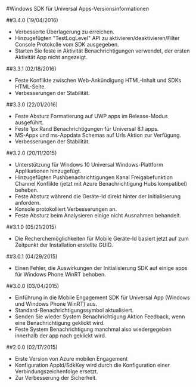 <properties 
    pageTitle="Windows SDK für Universal Apps-Versionsinformationen" 
    description="Azure mobilen Engagement - Windows universeller Apps SDK-Versionsinformationen"
    services="mobile-engagement" 
    documentationCenter="mobile" 
    authors="piyushjo" 
    manager="dwrede" 
    editor="" />

<tags 
    ms.service="mobile-engagement" 
    ms.workload="mobile" 
    ms.tgt_pltfrm="mobile-windows-store" 
    ms.devlang="dotnet" 
    ms.topic="article" 
    ms.date="08/19/2016" 
    ms.author="piyushjo" />

#<a name="windows-universal-apps-sdk-release-notes"></a>Windows SDK für Universal Apps-Versionsinformationen

##<a name="340-04192016"></a>3.4.0 (19/04/2016)

-   Verbesserte Überlagerung zu erreichen.
-   Hinzugefügten "TestLogLevel" API zu aktivieren/deaktivieren/Filter Console Protokolle vom SDK ausgegeben.
-   Starten Sie feste in Aktivität Benachrichtigungen verwendet, der ersten Aktivität App nicht angezeigt.

##<a name="331-02182016"></a>3.3.1 (02/18/2016)

-   Feste Konflikte zwischen Web-Ankündigung HTML-Inhalt und SDKs HTML-Seite.
-   Verbesserungen der Stabilität.

##<a name="330-01222016"></a>3.3.0 (22/01/2016)

-   Feste Absturz Formatierung auf UWP apps im Release-Modus ausgeführt.
-   Feste 1px Rand Benachrichtigungen für Universal 8.1 apps.
-   MS-Appx und ms-Appdata Schemas auf Urls Aktion zur Verfügung.
-   Verbesserungen der Stabilität.

##<a name="320-11202015"></a>3.2.0 (20/11/2015)

-   Unterstützung für Windows 10 Universal Windows-Plattform Applikationen hinzugefügt.
-   Hinzugefügten Pushbenachrichtigungen Kanal Freigabefunktion Channel Konflikte (jetzt mit Azure Benachrichtigung Hubs kompatibel) beheben.
-   Feste Absturz während die Geräte-Id direkt hinter der Initialisierung anfordern.
-   Konsole protokolliert Verbesserungen an.
-   Feste Absturz beim Analysieren einige nicht Ausnahmen behandelt.

##<a name="310-05212015"></a>3.1.0 (05/21/2015)

-   Die Recherchemöglichkeiten für Mobile Geräte-Id basiert jetzt auf zum Zeitpunkt der Installation erstellte GUID.

##<a name="301-04292015"></a>3.0.1 (04/29/2015)

-   Einen Fehler, die Auswirkungen der Initialisierung SDK auf einige apps für Windows Phone WinRT behoben.

##<a name="300-04032015"></a>3.0.0 (03/04/2015)

-   Einführung in die Mobile Engagement SDK für Universal App (Windows und Windows Phone WinRT) aus.
-   Standard-Benachrichtigungssymbol aktualisiert.
-   Senden Sie wieder System Benachrichtigung Aktion Feedback, wenn eine Benachrichtigung geklickt wird.
-   Feste System Benachrichtigung manchmal also wiedergegeben innerhalb der app nach geklickt wird.

##<a name="200-02172015"></a>2.0.0 (02/17/2015)

-   Erste Version von Azure mobilen Engagement
-   Konfiguration AppId/SdkKey wird durch die Konfiguration einer Verbindungszeichenfolge ersetzt.
-   Zur Verbesserung der Sicherheit.

 
